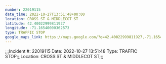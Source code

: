 ```yaml
---
number: 22019115
date_time: 2022-10-27T13:51:48+00:00
location: CROSS ST & MIDDLECOT ST
latitude: 42.40022999811927
longitude: -71.16540000362573
type: TRAFFIC STOP
google_maps_link: https://maps.google.com/?q=42.40022999811927,-71.16540000362573
---
```


;;;Incident #: 22019115  Date: 2022-10-27 13:51:48   Type: TRAFFIC STOP;;;Location: CROSS ST & MIDDLECOT ST;;;
